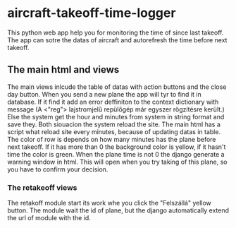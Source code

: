 # aircraft-takeoff-time-logger
This python web app help you for monitoring the time of since last takeoff. The app can sotre the datas of aircraft and autorefresh the time before next takeoff.
## The main html and views
The main views inlcude the table of datas with action buttons and the close day button. When you send a new plane the app will tyr to find it in database. If it find it add an error deffiniton to the context dictionary with message (A <"reg"> lajstromjelű repülőgép már egyszer rögzítésre került.) Else the system get the hour and minutes from system in string format and save they. Both siouacion the system reload the site.
The main html has a script what reload site every minutes, because of updating datas in table.
The color of row is depends on how many minutes has the plane before next takeoff. If it has more than 0 the background color is yellow, if it hasn't time the color is green. When the plane time is not 0 the django generate a warning window in html. This will open when you try taking of this plane, so you have to confirm your decision.
### The retakeoff views
The retakoff module start its work whe you click the "Felszállá" yellow button. The module wait the id of plane, but the django automatically extend the url of module with the id.